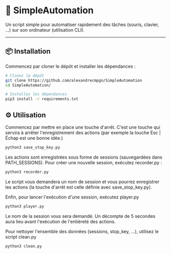 # 🎯 SimpleAutomation

Un script simple pour automatiser rapidement des tâches (souris, clavier, ...) sur son ordinateur (utilisation CLI).

---

## 📦 Installation

Commencez par cloner le dépôt et installer les dépendances :

```bash
# Clonez le dépôt
git clone https://github.com/alexandrecmpgn/SimpleAutomation
cd SimpleAutomation/

# Installez les dépendances
pip3 install -r requirements.txt
```

## ⚙️ Utilisation

Commencez par mettre en place une touche d'arrêt. C'est une touche qui servira à arrêter l'enregistrement des actions (par exemple la touche Esc | Échap est une bonne idée.)

```bash
python3 save_stop_key.py
```

Les actions sont enregistrées sous forme de sessions (sauvegardées dans PATH_SESSIONS). 
Pour créer une nouvelle session, exécutez recorder.py : 

```bash 
python3 recorder.py
```

Le script vous demandera un nom de session et vous pourrez enregistrer les actions (la touche d'arrêt est celle définie avec save_stop_key.py).

Enfin, pour lancer l'exécution d'une session, exécutez player.py

```bash
python3 player.py
```

Le nom de la session vous sera demandé. Un décompte de 5 secondes aura lieu avant l'exécution de l'entièreté des actions.

Pour nettoyer l'ensemble des données (sessions, stop_key, ...), utilisez le script clean.py

```bash
python3 clean.py
```
